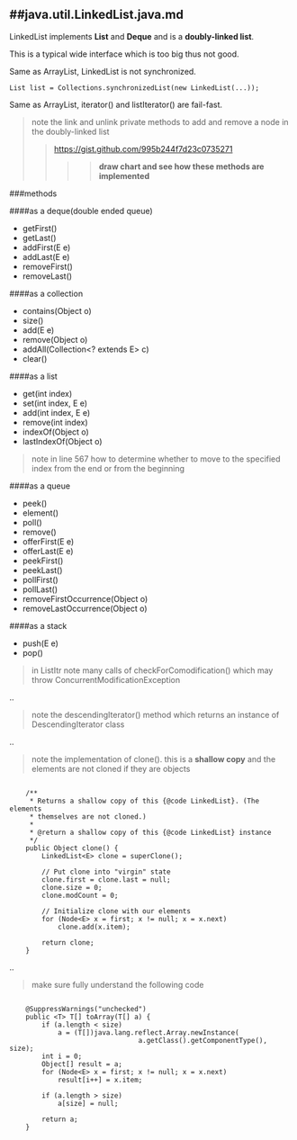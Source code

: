 ##java.util.LinkedList.java.md
----------------

LinkedList implements **List** and **Deque** and is a **doubly-linked list**.

This is a typical wide interface which is too big thus not good.

Same as ArrayList, LinkedList is not synchronized.

```
List list = Collections.synchronizedList(new LinkedList(...));
```

Same as ArrayList, iterator() and listIterator() are fail-fast.

>note the link and unlink private methods to add and remove a
node in the doubly-linked list
>>https://gist.github.com/995b244f7d23c0735271
>>>>**draw chart and see how these methods are implemented**

###methods

####as a deque(double ended queue)

- getFirst()
- getLast()
- addFirst(E e)
- addLast(E e)
- removeFirst()
- removeLast()

####as a collection

- contains(Object o)
- size()
- add(E e)
- remove(Object o)
- addAll(Collection<? extends E> c)
- clear()

####as a list

- get(int index)
- set(int index, E e)
- add(int index, E e)
- remove(int index)
- indexOf(Object o)
- lastIndexOf(Object o)

> note in line 567 how to determine whether to move to the specified index
from the end or from the beginning

####as a queue

- peek()
- element()
- poll()
- remove()
- offerFirst(E e)
- offerLast(E e)
- peekFirst()
- peekLast()
- pollFirst()
- pollLast()
- removeFirstOccurrence(Object o)
- removeLastOccurrence(Object o)

####as a stack

- push(E e)
- pop()

> in ListItr note many calls of checkForComodification() which may throw
ConcurrentModificationException

..

> note the descendingIterator() method which returns an instance of 
DescendingIterator class

..

> note the implementation of clone(). this is a **shallow copy** and the
elements are not cloned if they are objects

```

    /**
     * Returns a shallow copy of this {@code LinkedList}. (The elements
     * themselves are not cloned.)
     *
     * @return a shallow copy of this {@code LinkedList} instance
     */
    public Object clone() {
        LinkedList<E> clone = superClone();

        // Put clone into "virgin" state
        clone.first = clone.last = null;
        clone.size = 0;
        clone.modCount = 0;

        // Initialize clone with our elements
        for (Node<E> x = first; x != null; x = x.next)
            clone.add(x.item);

        return clone;
    }
```

..

> make sure fully understand the following code

```

    @SuppressWarnings("unchecked")
    public <T> T[] toArray(T[] a) {
        if (a.length < size)
            a = (T[])java.lang.reflect.Array.newInstance(
                                a.getClass().getComponentType(), size);
        int i = 0;
        Object[] result = a;
        for (Node<E> x = first; x != null; x = x.next)
            result[i++] = x.item;

        if (a.length > size)
            a[size] = null;

        return a;
    }
```
